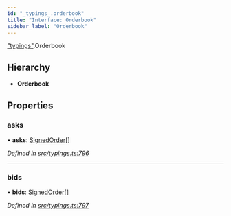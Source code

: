```yaml
---
id: "_typings_.orderbook"
title: "Interface: Orderbook"
sidebar_label: "Orderbook"
---
```


["typings"](../modules/_typings_.md).Orderbook

## Hierarchy

* **Orderbook**

## Properties

### asks

•  **asks**: [SignedOrder](_typings_.signedorder.md)[]

*Defined in [src/typings.ts:796](https://github.com/trustlines-protocol/clientlib/blob/a897659/src/typings.ts#L796)*

___

### bids

•  **bids**: [SignedOrder](_typings_.signedorder.md)[]

*Defined in [src/typings.ts:797](https://github.com/trustlines-protocol/clientlib/blob/a897659/src/typings.ts#L797)*
